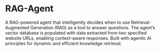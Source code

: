 # RAG-Agent
A RAG-powered agent that intelligently decides when to use Retrieval-Augmented Generation (RAG) as a tool to answer questions. The agent’s vector database is populated with data extracted from two specified website URLs, enabling context-aware responses. Built with agentic AI principles for dynamic and efficient knowledge retrieval.
